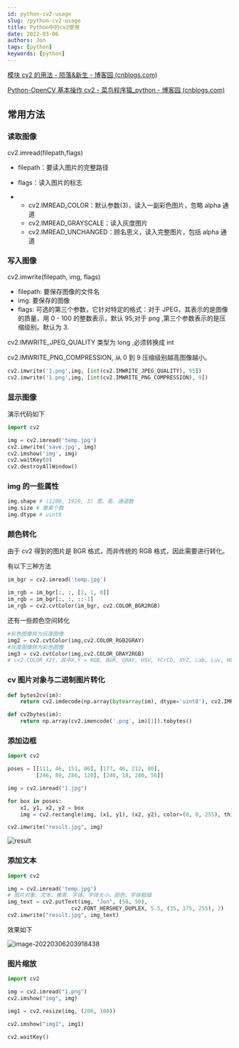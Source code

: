 ```yaml
---
id: python-cv2-usage
slug: /python-cv2-usage
title: Python中的cv2使用
date: 2022-03-06
authors: Jon
tags: [python]
keywords: [python]
---
```


<!-- truncate -->

[模块 cv2 的用法 - 陨落&新生 - 博客园 (cnblogs.com)](https://www.cnblogs.com/shizhengwen/p/8719062.html)

[Python-OpenCV 基本操作 cv2 - 菜鸟程序猿\_python - 博客园 (cnblogs.com)](https://www.cnblogs.com/zlel/p/9267629.html)

## 常用方法

### 读取图像

cv2.imread(filepath,flags)

- filepath：要读入图片的完整路径

- flags：读入图片的标志

- - cv2.IMREAD_COLOR：默认参数(3)，读入一副彩色图片，忽略 alpha 通道
  - cv2.IMREAD_GRAYSCALE：读入灰度图片
  - cv2.IMREAD_UNCHANGED：顾名思义，读入完整图片，包括 alpha 通道

### 写入图像

cv2.imwrite(filepath, img, flags)

- filepath: 要保存图像的文件名
- img: 要保存的图像
- flags: 可选的第三个参数，它针对特定的格式：对于 JPEG，其表示的是图像的质量，用 0 - 100 的整数表示，默认 95;对于 png ,第三个参数表示的是压缩级别。默认为 3.

cv2.IMWRITE_JPEG_QUALITY 类型为 long ,必须转换成 int

cv2.IMWRITE_PNG_COMPRESSION, 从 0 到 9 压缩级别越高图像越小。

```python
cv2.imwrite('1.png',img, [int(cv2.IMWRITE_JPEG_QUALITY), 95])
cv2.imwrite('1.png',img, [int(cv2.IMWRITE_PNG_COMPRESSION), 9])
```

### 显示图像

演示代码如下

```python
import cv2

img = cv2.imread('temp.jpg')
cv2.imwrite('save.jpg', img)
cv2.imshow('img', img)
cv2.waitKey(0)
cv2.destroyAllWindow()
```

### img 的一些属性

```python
img.shape # (1200, 1920, 3) 宽、高、通道数
img.size # 像素个数
img.dtype # uint8
```

### 颜色转化

由于 cv2 得到的图片是 BGR 格式，而非传统的 RGB 格式，因此需要进行转化。

有以下三种方法

```python
im_bgr = cv2.imread('temp.jpg')

im_rgb = im_bgr[:, :, [2, 1, 0]]
im_rgb = im_bgr[:, :, ::-1]
im_rgb = cv2.cvtColor(im_bgr, cv2.COLOR_BGR2RGB)
```

还有一些颜色空间转化

```python
#彩色图像转为灰度图像
img2 = cv2.cvtColor(img,cv2.COLOR_RGB2GRAY)
#灰度图像转为彩色图像
img3 = cv2.cvtColor(img,cv2.COLOR_GRAY2RGB)
# cv2.COLOR_X2Y，其中X,Y = RGB, BGR, GRAY, HSV, YCrCb, XYZ, Lab, Luv, HLS
```

### cv 图片对象与二进制图片转化

```python
def bytes2cv(im):
    return cv2.imdecode(np.array(bytearray(im), dtype='uint8'), cv2.IMREAD_UNCHANGED)

def cv2bytes(im):
    return np.array(cv2.imencode('.png', im)[1]).tobytes()
```

### 添加边框

```python
import cv2

poses = [[111, 46, 151, 86], [177, 46, 212, 80],
         [246, 89, 286, 128], [240, 18, 280, 56]]

img = cv2.imread("1.jpg")

for box in poses:
    x1, y1, x2, y2 = box
    img = cv2.rectangle(img, (x1, y1), (x2, y2), color=(0, 0, 255), thickness=2)

cv2.imwrite("result.jpg", img)
```

![result](https://img.jonoop.com/result.png)

### 添加文本

```python
import cv2

img = cv2.imread('temp.jpg')
# 图片对象、文本、像素、字体、字体大小、颜色、字体粗细
img_text = cv2.putText(img, "Jon", (50, 50),
                    cv2.FONT_HERSHEY_DUPLEX, 5.5, (35, 175, 255), 2)
cv2.imwrite("result.jpg", img_text)
```

效果如下

![image-20220306203918438](https://img.jonoop.com/image-20220306203918438.png)

### 图片缩放

```python
import cv2

img = cv2.imread("1.png")
cv2.imshow("img", img)

img1 = cv2.resize(img, (200, 100))

cv2.imshow("img1", img1)

cv2.waitKey()
```
